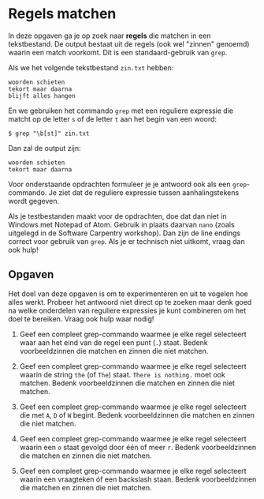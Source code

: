 # Regels matchen

In deze opgaven ga je op zoek naar **regels** die matchen in een tekstbestand. De output bestaat uit de regels (ook wel "zinnen" genoemd) waarin een match voorkomt. Dit is een standaard-gebruik van `grep`.

Als we het volgende tekstbestand `zin.txt` hebben:

    woorden schieten
    tekort maar daarna
    blijft alles hangen

En we gebruiken het commando `grep` met een reguliere expressie die matcht op de letter `s` of de letter `t` aan het begin van een woord:

    $ grep "\b[st]" zin.txt

Dan zal de output zijn:

    woorden schieten
    tekort maar daarna

Voor onderstaande opdrachten formuleer je je antwoord ook als een `grep`-commando. Je ziet dat de reguliere expressie tussen aanhalingstekens wordt gegeven.

Als je testbestanden maakt voor de opdrachten, doe dat dan niet in Windows met Notepad of Atom. Gebruik in plaats daarvan `nano` (zoals uitgelegd in de Software Carpentry workshop). Dan zijn de line endings correct voor gebruik van `grep`. Als je er technisch niet uitkomt, vraag dan ook hulp!

## Opgaven

Het doel van deze opgaven is om te experimenteren en uit te vogelen hoe alles werkt. Probeer het antwoord niet direct op te zoeken maar denk goed na welke onderdelen van reguliere expressies je kunt combineren om het doel te bereiken. Vraag ook hulp waar nodig!

1.  Geef een compleet grep-commando waarmee je elke regel selecteert waar aan het eind van de regel een punt (`.`) staat. Bedenk voorbeeldzinnen die matchen en zinnen die niet matchen.

2.  Geef een compleet grep-commando waarmee je elke regel selecteert waarin de string `the` (of `The`) staat. `There is nothing.` moet ook matchen. Bedenk voorbeeldzinnen die matchen en zinnen die niet matchen.

3.  Geef een compleet grep-commando waarmee je elke regel selecteert die met `A`, `D` of `W` begint. Bedenk voorbeeldzinnen die matchen en zinnen die niet matchen.

4.  Geef een compleet grep-commando waarmee je elke regel selecteert waarin een `o` staat gevolgd door één of meer `r`. Bedenk voorbeeldzinnen die matchen en zinnen die niet matchen.

5.  Geef een compleet grep-commando waarmee je elke regel selecteert waarin een vraagteken óf een backslash staan. Bedenk voorbeeldzinnen die matchen en zinnen die niet matchen.
